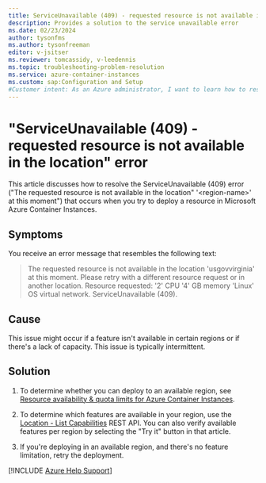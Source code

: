 ```yaml
---
title: ServiceUnavailable (409) - requested resource is not available in the location
description: Provides a solution to the service unavailable error
ms.date: 02/23/2024
author: tysonfms
ms.author: tysonfreeman
editor: v-jsitser
ms.reviewer: tomcassidy, v-leedennis
ms.topic: troubleshooting-problem-resolution
ms.service: azure-container-instances
ms.custom: sap:Configuration and Setup
#Customer intent: As an Azure administrator, I want to learn how to resolve a ServiceUnavailable (409) error ("requested resource is not available in the location") so that I can successfully deploy a resource in Azure Container Instances.
---
```

# "ServiceUnavailable (409) - requested resource is not available in the location" error

This article discusses how to resolve the ServiceUnavailable (409) error ("The requested resource is not available in the location" '\<region-name>' at this moment") that occurs when you try to deploy a resource in Microsoft Azure Container Instances.

## Symptoms

You receive an error message that resembles the following text:

> The requested resource is not available in the location 'usgovvirginia' at this moment. Please retry with a different resource request or in another location. Resource requested: '2' CPU '4' GB memory 'Linux' OS virtual network. ServiceUnavailable (409).

## Cause

This issue might occur if a feature isn't available in certain regions or if there's a lack of capacity. This issue is typically intermittent.

## Solution

1. To determine whether you can deploy to an available region, see [Resource availability & quota limits for Azure Container Instances](/azure/container-instances/container-instances-resource-and-quota-limits).

1. To determine which features are available in your region, use the [Location - List Capabilities](/rest/api/container-instances/location/list-capabilities) REST API. You can also verify available features per region by selecting the "Try it" button in that article.

1. If you're deploying in an available region, and there's no feature limitation, retry the deployment.

[!INCLUDE [Azure Help Support](../../../includes/azure-help-support.md)]
